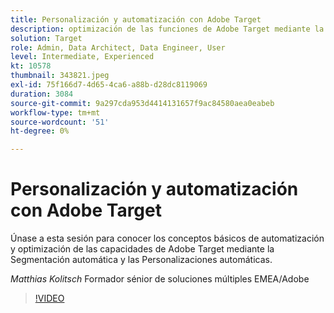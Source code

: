 ```yaml
---
title: Personalización y automatización con Adobe Target
description: optimización de las funciones de Adobe Target mediante la segmentación automática y las personalizaciones automáticas
solution: Target
role: Admin, Data Architect, Data Engineer, User
level: Intermediate, Experienced
kt: 10578
thumbnail: 343821.jpeg
exl-id: 75f166d7-4d65-4ca6-a88b-d28dc8119069
duration: 3084
source-git-commit: 9a297cda953d4414131657f9ac84580aea0eabeb
workflow-type: tm+mt
source-wordcount: '51'
ht-degree: 0%

---
```


# Personalización y automatización con Adobe Target

Únase a esta sesión para conocer los conceptos básicos de automatización y optimización de las capacidades de Adobe Target mediante la Segmentación automática y las Personalizaciones automáticas.

*Matthias Kolitsch* Formador sénior de soluciones múltiples EMEA/Adobe

>[!VIDEO](https://video.tv.adobe.com/v/343821/?quality=12&learn=on)
